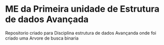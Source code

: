 # ME da Primeira unidade de Estrutura de dados Avançada

Repositorio criado para Disciplina estrutura de dados Avançanda onde foi criado uma Arvore de busca binaria